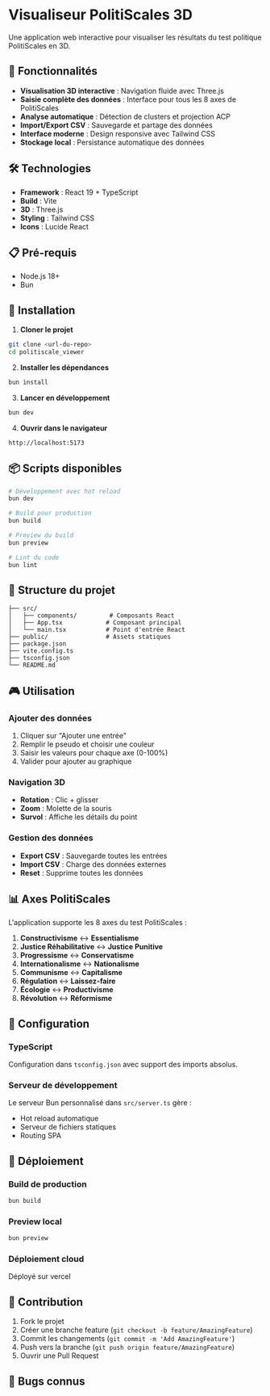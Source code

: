 # Visualiseur PolitiScales 3D

Une application web interactive pour visualiser les résultats du test politique PolitiScales en 3D.

## 🚀 Fonctionnalités

- **Visualisation 3D interactive** : Navigation fluide avec Three.js
- **Saisie complète des données** : Interface pour tous les 8 axes de PolitiScales
- **Analyse automatique** : Détection de clusters et projection ACP
- **Import/Export CSV** : Sauvegarde et partage des données
- **Interface moderne** : Design responsive avec Tailwind CSS
- **Stockage local** : Persistance automatique des données

## 🛠️ Technologies

- **Framework** : React 19 + TypeScript
- **Build** : Vite
- **3D** : Three.js
- **Styling** : Tailwind CSS
- **Icons** : Lucide React

## 📋 Pré-requis

- Node.js 18+
- Bun

## 🏁 Installation

1. **Cloner le projet**

```bash
git clone <url-du-repo>
cd politiscale_viewer
```

2. **Installer les dépendances**

```bash
bun install
```

3. **Lancer en développement**

```bash
bun dev
```

4. **Ouvrir dans le navigateur**

```
http://localhost:5173
```

## 📦 Scripts disponibles

```bash
# Développement avec hot reload
bun dev

# Build pour production
bun build

# Preview du build
bun preview

# Lint du code
bun lint
```

## 📁 Structure du projet

```
├── src/
│   ├── components/         # Composants React
│   ├── App.tsx            # Composant principal
│   └── main.tsx           # Point d'entrée React
├── public/                # Assets statiques
├── package.json
├── vite.config.ts
├── tsconfig.json
└── README.md
```

## 🎮 Utilisation

### Ajouter des données

1. Cliquer sur "Ajouter une entrée"
2. Remplir le pseudo et choisir une couleur
3. Saisir les valeurs pour chaque axe (0-100%)
4. Valider pour ajouter au graphique

### Navigation 3D

- **Rotation** : Clic + glisser
- **Zoom** : Molette de la souris
- **Survol** : Affiche les détails du point

### Gestion des données

- **Export CSV** : Sauvegarde toutes les entrées
- **Import CSV** : Charge des données externes
- **Reset** : Supprime toutes les données

## 📊 Axes PolitiScales

L'application supporte les 8 axes du test PolitiScales :

1. **Constructivisme** ↔ **Essentialisme**
2. **Justice Réhabilitative** ↔ **Justice Punitive**
3. **Progressisme** ↔ **Conservatisme**
4. **Internationalisme** ↔ **Nationalisme**
5. **Communisme** ↔ **Capitalisme**
6. **Régulation** ↔ **Laissez-faire**
7. **Écologie** ↔ **Productivisme**
8. **Révolution** ↔ **Réformisme**

## 🔧 Configuration

### TypeScript

Configuration dans `tsconfig.json` avec support des imports absolus.

### Serveur de développement

Le serveur Bun personnalisé dans `src/server.ts` gère :

- Hot reload automatique
- Serveur de fichiers statiques
- Routing SPA

## 🚀 Déploiement

### Build de production

```bash
bun build
```

### Preview local

```bash
bun preview
```

### Déploiement cloud

Déployé sur vercel

## 🤝 Contribution

1. Fork le projet
2. Créer une branche feature (`git checkout -b feature/AmazingFeature`)
3. Commit les changements (`git commit -m 'Add AmazingFeature'`)
4. Push vers la branche (`git push origin feature/AmazingFeature`)
5. Ouvrir une Pull Request

## 🐛 Bugs connus
